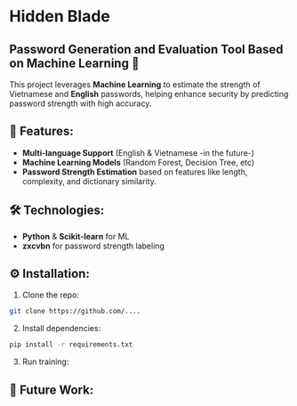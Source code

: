 # Hidden Blade
## Password Generation and Evaluation Tool Based on Machine Learning 🔐

This project leverages **Machine Learning** to estimate the strength of Vietnamese and **English** passwords, helping enhance security by predicting password strength with high accuracy.

## 🚀 Features:

- **Multi-language Support** (English & Vietnamese -in the future-)
- **Machine Learning Models** (Random Forest, Decision Tree, etc)
- **Password Strength Estimation** based on features like length, complexity, and dictionary similarity.

## 🛠️ Technologies:

- **Python** & **Scikit-learn** for ML
- **zxcvbn** for password strength labeling

## ⚙️ Installation:

1. Clone the repo:
  
  ```bash
  git clone https://github.com/....
  ```
  
2. Install dependencies:
  
  ```bash
  pip install -r requirements.txt
  ```
  
3. Run training:
  

## 🎯 Future Work:
